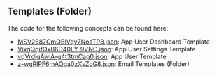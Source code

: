 ## Templates \(Folder\)

The code for the following concepts can be found here: 

- [MSV2687GmQBlVqy7NoaTP8.json](MSV2687GmQBlVqy7NoaTP8.json): App User Dashboard Template
- [VixgQqifOxB6D40LY\-9VNC.json](VixgQqifOxB6D40LY-9VNC.json): App User Settings Template
- [vqVrdigAwiA\-g4t3tmCag0.json](vqVrdigAwiA-g4t3tmCag0.json): App User Template
- [z\-wgRlPF6mAQga0zXsZcG8.json](z-wgRlPF6mAQga0zXsZcG8.json): Email Templates \(Folder\)
